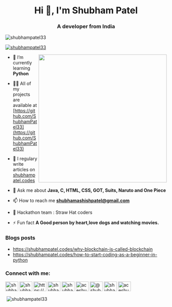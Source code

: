 <h1 align="center">Hi 👋, I'm Shubham Patel</h1>
<h3 align="center">A developer from India</h3>

<p align="left"> <img src="https://komarev.com/ghpvc/?username=shubhampatel33&label=Profile%20views&color=0e75b6&style=flat" alt="shubhampatel33" /> </p>

<p align="left"> <a href="https://github.com/ryo-ma/github-profile-trophy"><img src="https://github-profile-trophy.vercel.app/?username=shubhampatel33" alt="shubhampatel33" /></a> </p>

<img align="right" src = "https://cdn.dribbble.com/users/2852423/screenshots/6764233/dda01518887899.562d10a885c40.jpg" width ="400"></img>

- 🌱 I’m currently learning **Python**

- 👨‍💻 All of my projects are available at [https://github.com/ShubhamPatel33](https://github.com/ShubhamPatel33)

- 📝 I regulary write articles on [shubhampatel.codes](shubhampatel.codes)

- 💬 Ask me about **Java, C, HTML, CSS, GOT, Suits, Naruto and One Piece**

- 📫 How to reach me **shubhamashishpatel@gmail.com**

- 📄 Hackathon team : Straw Hat coders 

- ⚡ Fun fact **A Good person by heart,love dogs and watching movies.**

### Blogs posts
- https://shubhampatel.codes/why-blockchain-is-called-blockchain
- https://shubhampatel.codes/how-to-start-coding-as-a-beginner-in-python
<!-- BLOG-POST-LIST:END -->

<h3 align="left">Connect with me:</h3>
<p align="left">
<a href="https://dev.to/shubhampatel33" target="blank"><img align="center" src="https://cdn.jsdelivr.net/npm/simple-icons@3.0.1/icons/dev-dot-to.svg" alt="shubhampatel33" height="30" width="40" /></a>
<a href="https://twitter.com/shubham_patel21" target="blank"><img align="center" src="https://cdn.jsdelivr.net/npm/simple-icons@3.0.1/icons/twitter.svg" alt="shubham_patel21" height="30" width="40" /></a>
<a href="https://linkedin.com/in/https://www.linkedin.com/in/shubham-patel-88978217b/" target="blank"><img align="center" src="https://cdn.jsdelivr.net/npm/simple-icons@3.0.1/icons/linkedin.svg" alt="https://www.linkedin.com/in/shubham-patel-88978217b/" height="30" width="40" /></a>
<a href="https://codesandbox.com/shubham patel" target="blank"><img align="center" src="https://cdn.jsdelivr.net/npm/simple-icons@3.0.1/icons/codesandbox.svg" alt="shubham patel" height="30" width="40" /></a>
<a href="https://fb.com/shubham patel" target="blank"><img align="center" src="https://cdn.jsdelivr.net/npm/simple-icons@3.0.1/icons/facebook.svg" alt="shubham patel" height="30" width="40" /></a>
<a href="https://instagram.com/aceshubham_" target="blank"><img align="center" src="https://cdn.jsdelivr.net/npm/simple-icons@3.0.1/icons/instagram.svg" alt="aceshubham_" height="30" width="40" /></a>
<a href="https://medium.com/@shubhamashishpatel" target="blank"><img align="center" src="https://cdn.jsdelivr.net/npm/simple-icons@3.0.1/icons/medium.svg" alt="@shubhamashishpatel" height="30" width="40" /></a>
<a href="https://www.youtube.com/c/shubham patel" target="blank"><img align="center" src="https://cdn.jsdelivr.net/npm/simple-icons@3.0.1/icons/youtube.svg" alt="shubham patel" height="30" width="40" /></a>
<a href="https://www.leetcode.com/aceshubham" target="blank"><img align="center" src="https://cdn.jsdelivr.net/npm/simple-icons@3.0.1/icons/leetcode.svg" alt="aceshubham" height="30" width="40" /></a>
</p>

<p>&nbsp;<img align="center" src="https://github-readme-stats.vercel.app/api?username=shubhampatel33&show_icons=true&locale=en" alt="shubhampatel33" /></p>
